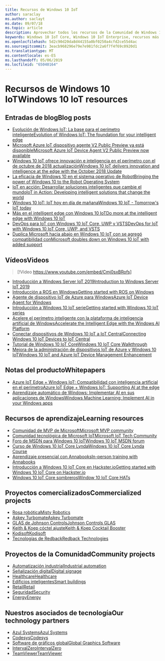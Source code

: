 ```yaml
---
title: Recursos de Windows 10 IoT
author: saraclay
ms.author: saclayt
ms.date: 09/07/18
ms.topic: article
description: Aprovechar todos los recursos de la Comunidad de Windows 10 IoT.
keywords: Windows 10 IoT Core, Windows 10 IoT Enterprise, recursos más valiosos personas, vídeos, blogs
ms.openlocfilehash: 5d2c90d20da8d44155a0bf0250a4cfd2ce55d4ac
ms.sourcegitcommit: 3eacb968296e79e7e981fdc2a6f7f4f69c0920d1
ms.translationtype: MT
ms.contentlocale: es-ES
ms.lasthandoff: 05/06/2019
ms.locfileid: "65040164"
---
```

# <a name="windows-10-iot-resources"></a><span data-ttu-id="311cc-104">Recursos de Windows 10 IoT</span><span class="sxs-lookup"><span data-stu-id="311cc-104">Windows 10 IoT resources</span></span>

## <a name="blog-posts"></a><span data-ttu-id="311cc-105">Entradas de blog</span><span class="sxs-lookup"><span data-stu-id="311cc-105">Blog posts</span></span>

* [<span data-ttu-id="311cc-106">Evolución de Windows IoT: La base para el perímetro inteligente</span><span class="sxs-lookup"><span data-stu-id="311cc-106">Evolution of Windows IoT: The foundation for your intelligent edge</span></span>](https://blogs.windows.com/windowsexperience/2019/04/03/evolution-of-windows-iot-the-foundation-for-your-intelligent-edge/)
* [<span data-ttu-id="311cc-107">Microsoft Azure IoT dispositivo agente V2 Public Preview ya está disponible</span><span class="sxs-lookup"><span data-stu-id="311cc-107">Microsoft Azure IoT Device Agent V2 Public Preview now available</span></span>](https://blogs.windows.com/windowsexperience/2019/01/15/microsoft-azure-iot-device-agent-v2-public-preview-now-available/#fB07iWklwq1Ro8dk.97)
* [<span data-ttu-id="311cc-108">Windows 10 IoT ofrece innovación e inteligencia en el perímetro con el de octubre de 2018 actualización</span><span class="sxs-lookup"><span data-stu-id="311cc-108">Windows 10 IoT delivers innovation and intelligence at the edge with the October 2018 Update</span></span>](https://blogs.windows.com/windowsexperience/2018/10/04/windows-10-iot-delivers-innovation-and-intelligence-at-the-edge-with-the-october-2018-update/#9g9hmmO2AdUB1C6F.97) 
* [<span data-ttu-id="311cc-109">La eficacia de Windows 10 en el sistema operativo de Robot</span><span class="sxs-lookup"><span data-stu-id="311cc-109">Bringing the power of Windows 10 to the Robot Operating System</span></span>](https://blogs.windows.com/windowsexperience/2018/09/28/bringing-the-power-of-windows-10-to-the-robot-operating-system/#pqcOPjyO74t65LGb.97)
* [<span data-ttu-id="311cc-110">IoT en acción: Desarrollar soluciones inteligentes que cambie el mundo</span><span class="sxs-lookup"><span data-stu-id="311cc-110">IoT in Action: Developing intelligent solutions that change the world</span></span>](https://blogs.windows.com/windowsexperience/2018/09/05/iot-in-action-developing-intelligent-solutions-that-change-the-world/#GHq5SrW6ffImgLgv.97)
* [<span data-ttu-id="311cc-111">Windows 10 IoT: IoT hoy en día de mañana</span><span class="sxs-lookup"><span data-stu-id="311cc-111">Windows 10 IoT - Tomorrow's IoT today</span></span>](https://blogs.windows.com/windowsexperience/2018/06/05/windows-10-iot-tomorrows-iot-today/#wl3TcsFseJ6XROUZ.97)
* [<span data-ttu-id="311cc-112">Más en el intelligent edge con Windows 10 IoT</span><span class="sxs-lookup"><span data-stu-id="311cc-112">Do more at the intelligent edge with Windows 10 IoT</span></span>](https://blogs.windows.com/windowsexperience/2018/05/07/do-more-at-the-intelligent-edge-with-windows-10-iot/#uDVaAtoBvz7BGrTf.97)
* [<span data-ttu-id="311cc-113">DevOps para IoT con Windows 10 IoT Core, UWP y VSTS</span><span class="sxs-lookup"><span data-stu-id="311cc-113">DevOps for IoT with Windows 10 IoT Core, UWP, and VSTS</span></span>](https://blogs.msdn.microsoft.com/devops/2018/03/07/devops-for-iot-with-win10-iot-core-uwp-and-vsts/)
* [<span data-ttu-id="311cc-114">Duplica Microsoft hacia abajo en Windows 10 IoT con se agregó compatibilidad con</span><span class="sxs-lookup"><span data-stu-id="311cc-114">Microsoft doubles down on Windows 10 IoT with added support</span></span>](https://blogs.windows.com/windowsexperience/2018/02/27/microsoft-doubles-down-on-windows-10-iot-with-added-support/#DJaDiKX0bYJ1JDHD.97)

## <a name="videos"></a><span data-ttu-id="311cc-115">Vídeos</span><span class="sxs-lookup"><span data-stu-id="311cc-115">Videos</span></span>

>[!Video https://www.youtube.com/embed/Cmj0sxBRofs]
* [<span data-ttu-id="311cc-116">Introducción a Windows Server IoT 2019</span><span class="sxs-lookup"><span data-stu-id="311cc-116">Introduction to Windows Server IoT 2019</span></span>](https://channel9.msdn.com/Shows/Internet-of-Things-Show/Introduction-to-Windows-Server-IoT-2019)
* [<span data-ttu-id="311cc-117">Introducción a ROS en Windows</span><span class="sxs-lookup"><span data-stu-id="311cc-117">Getting started with ROS on Windows</span></span>](https://www.youtube.com/watch?v=nZSjwMLi3jQ)
* [<span data-ttu-id="311cc-118">Agente de dispositivo IoT de Azure para Windows</span><span class="sxs-lookup"><span data-stu-id="311cc-118">Azure IoT Device Agent for Windows</span></span>](https://www.youtube.com/watch?v=DZn6diOn7uI)
* [<span data-ttu-id="311cc-119">Introducción a Windows 10 IoT serie</span><span class="sxs-lookup"><span data-stu-id="311cc-119">Getting started with Windows 10 IoT series</span></span>](https://www.youtube.com/watch?v=A-kazyOiBvs&t)
* [<span data-ttu-id="311cc-120">Acelere el perímetro inteligente con la plataforma de inteligencia artificial de Windows</span><span class="sxs-lookup"><span data-stu-id="311cc-120">Accelerate the Intelligent Edge with the Windows AI Platform</span></span>](https://www.youtube.com/watch?v=7bFAg6w4J00)
* [<span data-ttu-id="311cc-121">Conectar dispositivos de Windows 10 IoT a IoT Central</span><span class="sxs-lookup"><span data-stu-id="311cc-121">Connecting Windows 10 IoT Devices to IoT Central</span></span>](https://channel9.msdn.com/Shows/Internet-of-Things-Show/Connecting-Windows-IoT-Devices-To-IoT-Central)
* [<span data-ttu-id="311cc-122">Tutorial de Windows 10 IoT Core</span><span class="sxs-lookup"><span data-stu-id="311cc-122">Windows 10 IoT Core Walkthrough</span></span>](https://channel9.msdn.com/Blogs/Seth-Juarez/Windows-IoT-Core-Walkthrough?term=windows%20iot%20core)
* [<span data-ttu-id="311cc-123">Mejora de la administración de dispositivos IoT de Azure y Windows 10 IoT</span><span class="sxs-lookup"><span data-stu-id="311cc-123">Windows 10 IoT and Azure IoT Device Management Enhancement</span></span>](https://channel9.msdn.com/Shows/Azure-Friday/Windows-10-IoT-and-Azure-IoT-Device-Management-Enhancements?term=windows%20iot%20core)

## <a name="whitepapers"></a><span data-ttu-id="311cc-124">Notas del producto</span><span class="sxs-lookup"><span data-stu-id="311cc-124">Whitepapers</span></span>
* [<span data-ttu-id="311cc-125">Azure IoT Edge + Windows IoT: Compatibilidad con inteligencia artificial en el perímetro</span><span class="sxs-lookup"><span data-stu-id="311cc-125">Azure IoT Edge + Windows IoT: Supporting AI at the edge</span></span>](https://aka.ms/IoT-Edge-WP)
* [<span data-ttu-id="311cc-126">Aprendizaje automático de Windows: Implementar AI en sus aplicaciones de Windows</span><span class="sxs-lookup"><span data-stu-id="311cc-126">Windows Machine Learning: Implement AI in your Windows apps</span></span>](https://aka.ms/Windows-ML-WP)

## <a name="learning-resources"></a><span data-ttu-id="311cc-127">Recursos de aprendizaje</span><span class="sxs-lookup"><span data-stu-id="311cc-127">Learning resources</span></span>

* [<span data-ttu-id="311cc-128">Comunidad de MVP de Microsoft</span><span class="sxs-lookup"><span data-stu-id="311cc-128">Microsoft MVP community</span></span>](https://mvp.microsoft.com/)
* [<span data-ttu-id="311cc-129">Comunidad tecnológica de Microsoft IoT</span><span class="sxs-lookup"><span data-stu-id="311cc-129">Microsoft IoT Tech Community</span></span>](https://techcommunity.microsoft.com/t5/Internet-of-Things-IoT/ct-p/IoT)
* [<span data-ttu-id="311cc-130">Foro de MSDN para Windows 10 IoT</span><span class="sxs-lookup"><span data-stu-id="311cc-130">Windows 10 IoT MSDN forum</span></span>](https://social.msdn.microsoft.com/forums/en-US/home?forum=WindowsIoT)
* [<span data-ttu-id="311cc-131">Curso de Windows 10 IoT Core Lynda</span><span class="sxs-lookup"><span data-stu-id="311cc-131">Windows 10 IoT Core Lynda Course</span></span>](https://www.lynda.com/Windows-tutorials/IoT-Development-Windows-10-IoT-Core-1-Installation-Basic-Connection/556513-2.html)
* [<span data-ttu-id="311cc-132">Aprendizaje presencial con Annabooks</span><span class="sxs-lookup"><span data-stu-id="311cc-132">In-person training with Annabooks</span></span>](http://www.annabooks.com/training.html)
* [<span data-ttu-id="311cc-133">Introducción a Windows 10 IoT Core en Hackster.io</span><span class="sxs-lookup"><span data-stu-id="311cc-133">Getting started with Windows 10 IoT Core on Hackster.io</span></span>](http://www.hackster.io/KiwiBryn)
* [<span data-ttu-id="311cc-134">Windows 10 IoT Core sombreros</span><span class="sxs-lookup"><span data-stu-id="311cc-134">Window 10 IoT Core HATs</span></span>](https://www.turta.io/iothat)

## <a name="commercialized-projects"></a><span data-ttu-id="311cc-135">Proyectos comercializados</span><span class="sxs-lookup"><span data-stu-id="311cc-135">Commercialized projects</span></span>

* [<span data-ttu-id="311cc-136">Rosa robótica</span><span class="sxs-lookup"><span data-stu-id="311cc-136">Misty Robotics</span></span>](https://customers.microsoft.com/en-us/story/misty-robotics)
* [<span data-ttu-id="311cc-137">Askey Turbomate</span><span class="sxs-lookup"><span data-stu-id="311cc-137">Askey Turbomate</span></span>](https://customers.microsoft.com/en-us/story/askey)
* [<span data-ttu-id="311cc-138">GLAS de Johnson Controls</span><span class="sxs-lookup"><span data-stu-id="311cc-138">Johnson Controls GLAS</span></span>](https://customers.microsoft.com/en-us/story/johnson-controls)
* [<span data-ttu-id="311cc-139">Keith & Koep cóctel ajuste</span><span class="sxs-lookup"><span data-stu-id="311cc-139">Keith & Koep Cocktail Booster</span></span>](https://customers.microsoft.com/de-de/story/keith-koep)
* [<span data-ttu-id="311cc-140">Kodisoft</span><span class="sxs-lookup"><span data-stu-id="311cc-140">Kodisoft</span></span>](https://customers.microsoft.com/en-us/story/kodisoft)
* [<span data-ttu-id="311cc-141">Tecnologías de Redback</span><span class="sxs-lookup"><span data-stu-id="311cc-141">Redback Technologies</span></span>](https://customers.microsoft.com/en-us/story/redback-technologies)


## <a name="community-projects"></a><span data-ttu-id="311cc-142">Proyectos de la Comunidad</span><span class="sxs-lookup"><span data-stu-id="311cc-142">Community projects</span></span>

* [<span data-ttu-id="311cc-143">Automatización industrial</span><span class="sxs-lookup"><span data-stu-id="311cc-143">Industrial automation</span></span>](https://www.hackster.io/projects/tags/industrial+automation+win10)
* [<span data-ttu-id="311cc-144">Señalización digital</span><span class="sxs-lookup"><span data-stu-id="311cc-144">Digital signage</span></span>](https://www.hackster.io/projects/tags/digital+signage+win10)
* [<span data-ttu-id="311cc-145">Healthcare</span><span class="sxs-lookup"><span data-stu-id="311cc-145">Healthcare</span></span>](https://www.hackster.io/projects/tags/healthcare+win10)
* [<span data-ttu-id="311cc-146">Edificios inteligentes</span><span class="sxs-lookup"><span data-stu-id="311cc-146">Smart buildings</span></span>](https://www.hackster.io/projects/tags/smart+building+win10)
* [<span data-ttu-id="311cc-147">Retail</span><span class="sxs-lookup"><span data-stu-id="311cc-147">Retail</span></span>](https://www.hackster.io/projects/tags/retail+win10)
* [<span data-ttu-id="311cc-148">Seguridad</span><span class="sxs-lookup"><span data-stu-id="311cc-148">Security</span></span>](https://www.hackster.io/projects/tags/security+win10)
* [<span data-ttu-id="311cc-149">Energy</span><span class="sxs-lookup"><span data-stu-id="311cc-149">Energy</span></span>](https://www.hackster.io/projects/tags/energy+win10)

## <a name="our-technology-partners"></a><span data-ttu-id="311cc-150">Nuestros asociados de tecnología</span><span class="sxs-lookup"><span data-stu-id="311cc-150">Our technology partners</span></span>

* [<span data-ttu-id="311cc-151">Azul Systems</span><span class="sxs-lookup"><span data-stu-id="311cc-151">Azul Systems</span></span>](https://www.azul.com/)
* [<span data-ttu-id="311cc-152">Codesys</span><span class="sxs-lookup"><span data-stu-id="311cc-152">Codesys</span></span>](https://de.codesys.com/)
* [<span data-ttu-id="311cc-153">Software de gráficos global</span><span class="sxs-lookup"><span data-stu-id="311cc-153">Global Graphics Software</span></span>](https://www.globalgraphics.com/)
* [<span data-ttu-id="311cc-154">IntervalZero</span><span class="sxs-lookup"><span data-stu-id="311cc-154">IntervalZero</span></span>](https://www.intervalzero.com/)
* [<span data-ttu-id="311cc-155">TeamViewer</span><span class="sxs-lookup"><span data-stu-id="311cc-155">TeamViewer</span></span>](https://www.teamviewer.us/)




 



